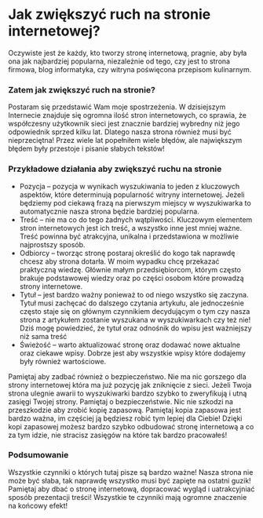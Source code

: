 # Jak zwiększyć ruch na stronie internetowej?

Oczywiste jest że każdy, kto tworzy stronę internetową, pragnie, aby była ona jak najbardziej popularna, niezależnie od tego, czy jest to strona firmowa, blog informatyka, czy witryna poświęcona przepisom kulinarnym.

### Zatem jak zwiększyć ruch na stronie?
Postaram się przedstawić Wam moje spostrzeżenia. W dzisiejszym Internecie znajduje się ogromna ilość stron internetowych, co sprawia, że współczesny użytkownik sieci jest znacznie bardziej wybredny niż jego odpowiednik sprzed kilku lat. Dlatego nasza strona również musi być nieprzeciętna! Przez wiele lat popełniłem wiele błędów, ale największym błędem były przestoje i pisanie słabych tekstów!

### Przykładowe działania aby zwiększyć ruchu na stronie
* Pozycja – pozycja w wynikach wyszukiwania to jeden z kluczowych aspektów, które determinują popularność witryny internetowej. Jeżeli będziemy pod ciekawą frazą na pierwszym miejscy w wyszukiwarka to automatycznie nasza strona będzie bardziej popularna.
* Treść – nie ma co do tego żadnych wątpliwości. Kluczowym elementem stron internetowych jest ich treść, a wszystko inne jest mniej ważne. Treść powinna być atrakcyjna, unikalna i przedstawiona w możliwie najprostszy sposób.
* Odbiorcy – tworząc stronę postaraj określić do kogo tak naprawdę chcesz aby strona dotarła. W moim wypadku chcę przekazać praktyczną wiedzę. Głównie małym przedsiębiorcom, którym często brakuje podstawowej wiedzy oraz po części osobom które prowadzą strony internetowe.
* Tytuł – jest bardzo ważny ponieważ to od niego wszystko się zaczyna. Tytuł musi zachęcać do dalszego czytania artykułu, ale jednocześnie często staje się on głównym czynnikiem decydującym o tym czy nasza strona z artykułem zostanie wyszukana w wyszukiwarkach czy też nie! Dziś mogę powiedzieć, że tytuł oraz odnośnik do wpisu jest ważniejszy niż sama treść
* Świeżość – warto aktualizować stronę oraz dodawać nowe aktualne oraz ciekawe wpisy. Dobrze jest aby wszystkie wpisy które dodajemy były również wartościowe.

Pamiętaj aby zadbać również o bezpieczeństwo. Nie ma nic gorszego dla strony internetowej która ma już pozycję jak zniknięcie z sieci. Jeżeli Twoja strona ulegnie awarii to wyszukiwarki bardzo szybko to zweryfikują i utną zasięgi Twojej strony. Pamiętaj o bezpieczeństwie. Nic nie szkodzi na przeszkodzie aby zrobić kopię zapasową. Pamiętaj kopia zapasowa jest bardzo ważna, im częściej ją będziesz robić tym lepiej dla Ciebie! Dzięki kopi zapasowej możesz bardzo szybko odbudować stronę internetową a co za tym idzie, nie stracisz zasięgów na które tak bardzo pracowałeś!

### Podsumowanie
Wszystkie czynniki o których tutaj pisze są bardzo ważne! Nasza strona nie może być słaba, tak naprawdę wszystko musi być zapięte na ostatni guzik! Pamiętaj aby dbać o stronę internetową, dopracować wygląd i uatrakcyjniać sposób prezentacji treści! Wszystkie te czynniki mają ogromne znaczenie na końcowy efekt!